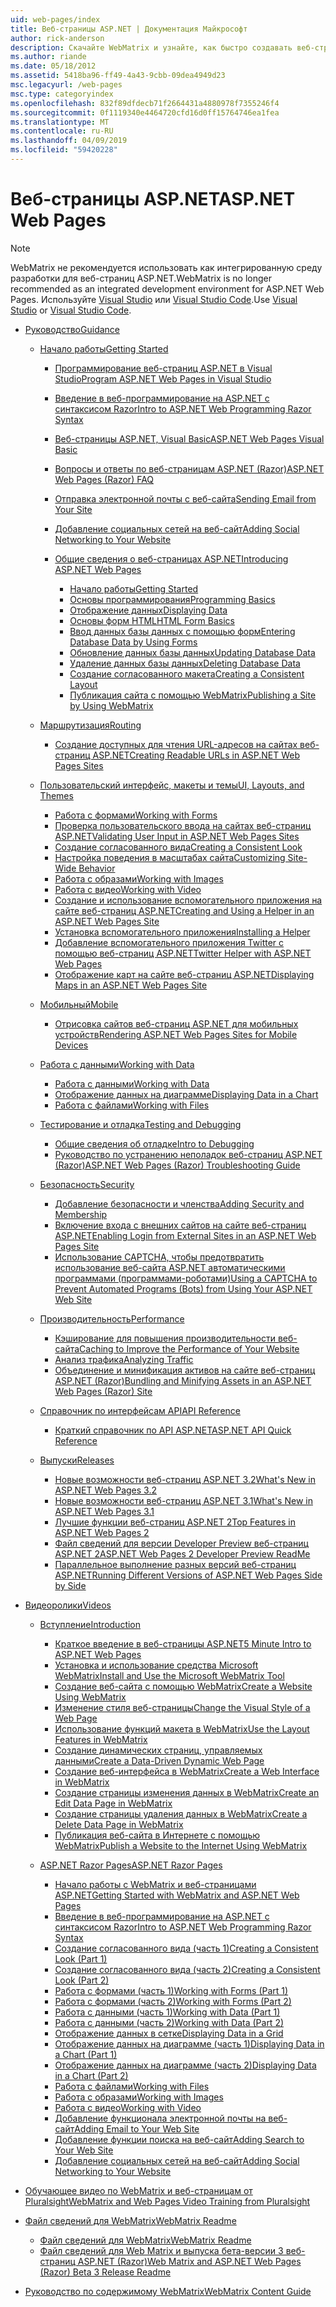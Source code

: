```yaml
---
uid: web-pages/index
title: Веб-страницы ASP.NET | Документация Майкрософт
author: rick-anderson
description: Скачайте WebMatrix и узнайте, как быстро создавать веб-страниц в простой способ объединения серверного кода с HTML.
ms.author: riande
ms.date: 05/18/2012
ms.assetid: 5418ba96-ff49-4a43-9cbb-09dea4949d23
msc.legacyurl: /web-pages
msc.type: categoryindex
ms.openlocfilehash: 832f89dfdecb71f2664431a4880978f7355246f4
ms.sourcegitcommit: 0f1119340e4464720cfd16d0ff15764746ea1fea
ms.translationtype: MT
ms.contentlocale: ru-RU
ms.lasthandoff: 04/09/2019
ms.locfileid: "59420228"
---
```

# <a name="aspnet-web-pages"></a><span data-ttu-id="0d0e0-103">Веб-страницы ASP.NET</span><span class="sxs-lookup"><span data-stu-id="0d0e0-103">ASP.NET Web Pages</span></span>


> [!NOTE] 
> <span data-ttu-id="0d0e0-104">WebMatrix не рекомендуется использовать как интегрированную среду разработки для веб-страниц ASP.NET.</span><span class="sxs-lookup"><span data-stu-id="0d0e0-104">WebMatrix is no longer recommended as an integrated development environment for ASP.NET Web Pages.</span></span> <span data-ttu-id="0d0e0-105">Используйте [Visual Studio](xref:aspnet/web-pages/overview/getting-started/program-asp-net-web-pages-in-visual-studio) или [Visual Studio Code](https://code.visualstudio.com/).</span><span class="sxs-lookup"><span data-stu-id="0d0e0-105">Use [Visual Studio](xref:aspnet/web-pages/overview/getting-started/program-asp-net-web-pages-in-visual-studio) or [Visual Studio Code](https://code.visualstudio.com/).</span></span>

- [<span data-ttu-id="0d0e0-106">Руководство</span><span class="sxs-lookup"><span data-stu-id="0d0e0-106">Guidance</span></span>](overview/index.md)

    - [<span data-ttu-id="0d0e0-107">Начало работы</span><span class="sxs-lookup"><span data-stu-id="0d0e0-107">Getting Started</span></span>](overview/getting-started/index.md)

        - [<span data-ttu-id="0d0e0-108">Программирование веб-страниц ASP.NET в Visual Studio</span><span class="sxs-lookup"><span data-stu-id="0d0e0-108">Program ASP.NET Web Pages in Visual Studio</span></span>](overview/getting-started/program-asp-net-web-pages-in-visual-studio.md)
        - [<span data-ttu-id="0d0e0-109">Введение в веб-программирование на ASP.NET с синтаксисом Razor</span><span class="sxs-lookup"><span data-stu-id="0d0e0-109">Intro to ASP.NET Web Programming Razor Syntax</span></span>](overview/getting-started/introducing-razor-syntax-c.md)
        - [<span data-ttu-id="0d0e0-110">Веб-страницы ASP.NET, Visual Basic</span><span class="sxs-lookup"><span data-stu-id="0d0e0-110">ASP.NET Web Pages Visual Basic</span></span>](overview/getting-started/introducing-razor-syntax-vb.md)
        - [<span data-ttu-id="0d0e0-111">Вопросы и ответы по веб-страницам ASP.NET (Razor)</span><span class="sxs-lookup"><span data-stu-id="0d0e0-111">ASP.NET Web Pages (Razor) FAQ</span></span>](overview/getting-started/aspnet-web-pages-razor-faq.md)
        - [<span data-ttu-id="0d0e0-112">Отправка электронной почты с веб-сайта</span><span class="sxs-lookup"><span data-stu-id="0d0e0-112">Sending Email from Your Site</span></span>](overview/getting-started/11-adding-email-to-your-web-site.md)
        - [<span data-ttu-id="0d0e0-113">Добавление социальных сетей на веб-сайт</span><span class="sxs-lookup"><span data-stu-id="0d0e0-113">Adding Social Networking to Your Website</span></span>](overview/getting-started/13-adding-social-networking-to-your-web-site.md)
        - [<span data-ttu-id="0d0e0-114">Общие сведения о веб-страницах ASP.NET</span><span class="sxs-lookup"><span data-stu-id="0d0e0-114">Introducing ASP.NET Web Pages</span></span>](overview/getting-started/introducing-aspnet-web-pages-2/index.md)

            - [<span data-ttu-id="0d0e0-115">Начало работы</span><span class="sxs-lookup"><span data-stu-id="0d0e0-115">Getting Started</span></span>](overview/getting-started/introducing-aspnet-web-pages-2/getting-started.md)
            - [<span data-ttu-id="0d0e0-116">Основы программирования</span><span class="sxs-lookup"><span data-stu-id="0d0e0-116">Programming Basics</span></span>](overview/getting-started/introducing-aspnet-web-pages-2/intro-to-web-pages-programming.md)
            - [<span data-ttu-id="0d0e0-117">Отображение данных</span><span class="sxs-lookup"><span data-stu-id="0d0e0-117">Displaying Data</span></span>](overview/getting-started/introducing-aspnet-web-pages-2/displaying-data.md)
            - [<span data-ttu-id="0d0e0-118">Основы форм HTML</span><span class="sxs-lookup"><span data-stu-id="0d0e0-118">HTML Form Basics</span></span>](overview/getting-started/introducing-aspnet-web-pages-2/form-basics.md)
            - [<span data-ttu-id="0d0e0-119">Ввод данных базы данных с помощью форм</span><span class="sxs-lookup"><span data-stu-id="0d0e0-119">Entering Database Data by Using Forms</span></span>](overview/getting-started/introducing-aspnet-web-pages-2/entering-data.md)
            - [<span data-ttu-id="0d0e0-120">Обновление данных базы данных</span><span class="sxs-lookup"><span data-stu-id="0d0e0-120">Updating Database Data</span></span>](overview/getting-started/introducing-aspnet-web-pages-2/updating-data.md)
            - [<span data-ttu-id="0d0e0-121">Удаление данных базы данных</span><span class="sxs-lookup"><span data-stu-id="0d0e0-121">Deleting Database Data</span></span>](overview/getting-started/introducing-aspnet-web-pages-2/deleting-data.md)
            - [<span data-ttu-id="0d0e0-122">Создание согласованного макета</span><span class="sxs-lookup"><span data-stu-id="0d0e0-122">Creating a Consistent Layout</span></span>](overview/getting-started/introducing-aspnet-web-pages-2/layouts.md)
            - [<span data-ttu-id="0d0e0-123">Публикация сайта с помощью WebMatrix</span><span class="sxs-lookup"><span data-stu-id="0d0e0-123">Publishing a Site by Using WebMatrix</span></span>](overview/getting-started/introducing-aspnet-web-pages-2/publishing.md)
    - [<span data-ttu-id="0d0e0-124">Маршрутизация</span><span class="sxs-lookup"><span data-stu-id="0d0e0-124">Routing</span></span>](overview/routing/index.md)

        - [<span data-ttu-id="0d0e0-125">Создание доступных для чтения URL-адресов на сайтах веб-страниц ASP.NET</span><span class="sxs-lookup"><span data-stu-id="0d0e0-125">Creating Readable URLs in ASP.NET Web Pages Sites</span></span>](overview/routing/creating-readable-urls-in-aspnet-web-pages-sites.md)
    - [<span data-ttu-id="0d0e0-126">Пользовательский интерфейс, макеты и темы</span><span class="sxs-lookup"><span data-stu-id="0d0e0-126">UI, Layouts, and Themes</span></span>](overview/ui-layouts-and-themes/index.md)

        - [<span data-ttu-id="0d0e0-127">Работа с формами</span><span class="sxs-lookup"><span data-stu-id="0d0e0-127">Working with Forms</span></span>](overview/ui-layouts-and-themes/4-working-with-forms.md)
        - [<span data-ttu-id="0d0e0-128">Проверка пользовательского ввода на сайтах веб-страниц ASP.NET</span><span class="sxs-lookup"><span data-stu-id="0d0e0-128">Validating User Input in ASP.NET Web Pages Sites</span></span>](overview/ui-layouts-and-themes/validating-user-input-in-aspnet-web-pages-sites.md)
        - [<span data-ttu-id="0d0e0-129">Создание согласованного вида</span><span class="sxs-lookup"><span data-stu-id="0d0e0-129">Creating a Consistent Look</span></span>](overview/ui-layouts-and-themes/3-creating-a-consistent-look.md)
        - [<span data-ttu-id="0d0e0-130">Настройка поведения в масштабах сайта</span><span class="sxs-lookup"><span data-stu-id="0d0e0-130">Customizing Site-Wide Behavior</span></span>](overview/ui-layouts-and-themes/18-customizing-site-wide-behavior.md)
        - [<span data-ttu-id="0d0e0-131">Работа с образами</span><span class="sxs-lookup"><span data-stu-id="0d0e0-131">Working with Images</span></span>](overview/ui-layouts-and-themes/9-working-with-images.md)
        - [<span data-ttu-id="0d0e0-132">Работа с видео</span><span class="sxs-lookup"><span data-stu-id="0d0e0-132">Working with Video</span></span>](overview/ui-layouts-and-themes/10-working-with-video.md)
        - [<span data-ttu-id="0d0e0-133">Создание и использование вспомогательного приложения на сайте веб-страниц ASP.NET</span><span class="sxs-lookup"><span data-stu-id="0d0e0-133">Creating and Using a Helper in an ASP.NET Web Pages Site</span></span>](overview/ui-layouts-and-themes/creating-and-using-a-helper-in-an-aspnet-web-pages-site.md)
        - [<span data-ttu-id="0d0e0-134">Установка вспомогательного приложения</span><span class="sxs-lookup"><span data-stu-id="0d0e0-134">Installing a Helper</span></span>](overview/ui-layouts-and-themes/installing-helpers.md)
        - [<span data-ttu-id="0d0e0-135">Добавление вспомогательного приложения Twitter с помощью веб-страниц ASP.NET</span><span class="sxs-lookup"><span data-stu-id="0d0e0-135">Twitter Helper with ASP.NET Web Pages</span></span>](overview/ui-layouts-and-themes/twitter-helper.md)
        - [<span data-ttu-id="0d0e0-136">Отображение карт на сайте веб-страниц ASP.NET</span><span class="sxs-lookup"><span data-stu-id="0d0e0-136">Displaying Maps in an ASP.NET Web Pages Site</span></span>](overview/ui-layouts-and-themes/displaying-maps-in-an-aspnet-web-pages-site.md)
    - [<span data-ttu-id="0d0e0-137">Мобильный</span><span class="sxs-lookup"><span data-stu-id="0d0e0-137">Mobile</span></span>](overview/mobile/index.md)

        - [<span data-ttu-id="0d0e0-138">Отрисовка сайтов веб-страниц ASP.NET для мобильных устройств</span><span class="sxs-lookup"><span data-stu-id="0d0e0-138">Rendering ASP.NET Web Pages Sites for Mobile Devices</span></span>](overview/mobile/rendering-aspnet-web-pages-sites-for-mobile-devices.md)
    - [<span data-ttu-id="0d0e0-139">Работа с данными</span><span class="sxs-lookup"><span data-stu-id="0d0e0-139">Working with Data</span></span>](overview/data/index.md)

        - [<span data-ttu-id="0d0e0-140">Работа с данными</span><span class="sxs-lookup"><span data-stu-id="0d0e0-140">Working with Data</span></span>](overview/data/5-working-with-data.md)
        - [<span data-ttu-id="0d0e0-141">Отображение данных на диаграмме</span><span class="sxs-lookup"><span data-stu-id="0d0e0-141">Displaying Data in a Chart</span></span>](overview/data/7-displaying-data-in-a-chart.md)
        - [<span data-ttu-id="0d0e0-142">Работа с файлами</span><span class="sxs-lookup"><span data-stu-id="0d0e0-142">Working with Files</span></span>](overview/data/working-with-files.md)
    - [<span data-ttu-id="0d0e0-143">Тестирование и отладка</span><span class="sxs-lookup"><span data-stu-id="0d0e0-143">Testing and Debugging</span></span>](overview/testing-and-debugging/index.md)

        - [<span data-ttu-id="0d0e0-144">Общие сведения об отладке</span><span class="sxs-lookup"><span data-stu-id="0d0e0-144">Intro to Debugging</span></span>](overview/testing-and-debugging/introduction-to-debugging.md)
        - [<span data-ttu-id="0d0e0-145">Руководство по устранению неполадок веб-страниц ASP.NET (Razor)</span><span class="sxs-lookup"><span data-stu-id="0d0e0-145">ASP.NET Web Pages (Razor) Troubleshooting Guide</span></span>](overview/testing-and-debugging/aspnet-web-pages-razor-troubleshooting-guide.md)
    - [<span data-ttu-id="0d0e0-146">Безопасность</span><span class="sxs-lookup"><span data-stu-id="0d0e0-146">Security</span></span>](overview/security/index.md)

        - [<span data-ttu-id="0d0e0-147">Добавление безопасности и членства</span><span class="sxs-lookup"><span data-stu-id="0d0e0-147">Adding Security and Membership</span></span>](overview/security/16-adding-security-and-membership.md)
        - [<span data-ttu-id="0d0e0-148">Включение входа с внешних сайтов на сайте веб-страниц ASP.NET</span><span class="sxs-lookup"><span data-stu-id="0d0e0-148">Enabling Login from External Sites in an ASP.NET Web Pages Site</span></span>](overview/security/enabling-login-from-external-sites-in-an-aspnet-web-pages-site.md)
        - [<span data-ttu-id="0d0e0-149">Использование CAPTCHA, чтобы предотвратить использование веб-сайта ASP.NET автоматическими программами (программами-роботами)</span><span class="sxs-lookup"><span data-stu-id="0d0e0-149">Using a CAPTCHA to Prevent Automated Programs (Bots) from Using Your ASP.NET Web Site</span></span>](overview/security/using-a-catpcha-to-prevent-automated-programs-bots-from-using-your-aspnet-web-site.md)
    - [<span data-ttu-id="0d0e0-150">Производительность</span><span class="sxs-lookup"><span data-stu-id="0d0e0-150">Performance</span></span>](overview/performance-and-traffic/index.md)

        - [<span data-ttu-id="0d0e0-151">Кэширование для повышения производительности веб-сайта</span><span class="sxs-lookup"><span data-stu-id="0d0e0-151">Caching to Improve the Performance of Your Website</span></span>](overview/performance-and-traffic/15-caching-to-improve-the-performance-of-your-website.md)
        - [<span data-ttu-id="0d0e0-152">Анализ трафика</span><span class="sxs-lookup"><span data-stu-id="0d0e0-152">Analyzing Traffic</span></span>](overview/performance-and-traffic/14-analyzing-traffic.md)
        - [<span data-ttu-id="0d0e0-153">Объединение и минификация активов на сайте веб-страниц ASP.NET (Razor)</span><span class="sxs-lookup"><span data-stu-id="0d0e0-153">Bundling and Minifying Assets in an ASP.NET Web Pages (Razor) Site</span></span>](overview/performance-and-traffic/bundling-and-minifying-assets-in-an-aspnet-web-pages-razor-site.md)
    - [<span data-ttu-id="0d0e0-154">Справочник по интерфейсам API</span><span class="sxs-lookup"><span data-stu-id="0d0e0-154">API Reference</span></span>](overview/api-reference/index.md)

        - [<span data-ttu-id="0d0e0-155">Краткий справочник по API ASP.NET</span><span class="sxs-lookup"><span data-stu-id="0d0e0-155">ASP.NET API Quick Reference</span></span>](overview/api-reference/asp-net-web-pages-api-reference.md)
    - [<span data-ttu-id="0d0e0-156">Выпуски</span><span class="sxs-lookup"><span data-stu-id="0d0e0-156">Releases</span></span>](overview/releases/index.md)

        - [<span data-ttu-id="0d0e0-157">Новые возможности веб-страниц ASP.NET 3.2</span><span class="sxs-lookup"><span data-stu-id="0d0e0-157">What's New in ASP.NET Web Pages 3.2</span></span>](overview/releases/whats-new-in-aspnet-web-pages-32.md)
        - [<span data-ttu-id="0d0e0-158">Новые возможности веб-страниц ASP.NET 3.1</span><span class="sxs-lookup"><span data-stu-id="0d0e0-158">What's New in ASP.NET Web Pages 3.1</span></span>](overview/releases/whats-new-aspnet-web-pages-31.md)
        - [<span data-ttu-id="0d0e0-159">Лучшие функции веб-страниц ASP.NET 2</span><span class="sxs-lookup"><span data-stu-id="0d0e0-159">Top Features in ASP.NET Web Pages 2</span></span>](overview/releases/top-features-in-web-pages-2.md)
        - [<span data-ttu-id="0d0e0-160">Файл сведений для версии Developer Preview веб-страниц ASP.NET 2</span><span class="sxs-lookup"><span data-stu-id="0d0e0-160">ASP.NET Web Pages 2 Developer Preview ReadMe</span></span>](overview/releases/aspnet-web-pages-2-developer-preview-readme.md)
        - [<span data-ttu-id="0d0e0-161">Параллельное выполнение разных версий веб-страниц ASP.NET</span><span class="sxs-lookup"><span data-stu-id="0d0e0-161">Running Different Versions of ASP.NET Web Pages Side by Side</span></span>](overview/releases/running-v1-and-v2-sites-side-by-side.md)
- [<span data-ttu-id="0d0e0-162">Видеоролики</span><span class="sxs-lookup"><span data-stu-id="0d0e0-162">Videos</span></span>](videos/index.md)

    - [<span data-ttu-id="0d0e0-163">Вступление</span><span class="sxs-lookup"><span data-stu-id="0d0e0-163">Introduction</span></span>](videos/introduction/index.md)

        - [<span data-ttu-id="0d0e0-164">Краткое введение в веб-страницы ASP.NET</span><span class="sxs-lookup"><span data-stu-id="0d0e0-164">5 Minute Intro to ASP.NET Web Pages</span></span>](videos/introduction/5-minute-introduction-to-aspnet-web-pages.md)
        - [<span data-ttu-id="0d0e0-165">Установка и использование средства Microsoft WebMatrix</span><span class="sxs-lookup"><span data-stu-id="0d0e0-165">Install and Use the Microsoft WebMatrix Tool</span></span>](videos/introduction/install-and-use-the-microsoft-webmatrix-tool.md)
        - [<span data-ttu-id="0d0e0-166">Создание веб-сайта с помощью WebMatrix</span><span class="sxs-lookup"><span data-stu-id="0d0e0-166">Create a Website Using WebMatrix</span></span>](videos/introduction/create-a-website-using-webmatrix.md)
        - [<span data-ttu-id="0d0e0-167">Изменение стиля веб-страницы</span><span class="sxs-lookup"><span data-stu-id="0d0e0-167">Change the Visual Style of a Web Page</span></span>](videos/introduction/change-the-visual-style-of-a-web-page.md)
        - [<span data-ttu-id="0d0e0-168">Использование функций макета в WebMatrix</span><span class="sxs-lookup"><span data-stu-id="0d0e0-168">Use the Layout Features in WebMatrix</span></span>](videos/introduction/use-the-layout-features-in-webmatrix.md)
        - [<span data-ttu-id="0d0e0-169">Создание динамических страниц, управляемых данными</span><span class="sxs-lookup"><span data-stu-id="0d0e0-169">Create a Data-Driven Dynamic Web Page</span></span>](videos/introduction/create-a-data-driven-dynamic-web-page.md)
        - [<span data-ttu-id="0d0e0-170">Создание веб-интерфейса в WebMatrix</span><span class="sxs-lookup"><span data-stu-id="0d0e0-170">Create a Web Interface in WebMatrix</span></span>](videos/introduction/create-a-web-interface-in-webmatrix.md)
        - [<span data-ttu-id="0d0e0-171">Создание страницы изменения данных в WebMatrix</span><span class="sxs-lookup"><span data-stu-id="0d0e0-171">Create an Edit Data Page in WebMatrix</span></span>](videos/introduction/create-an-edit-data-page-in-webmatrix.md)
        - [<span data-ttu-id="0d0e0-172">Создание страницы удаления данных в WebMatrix</span><span class="sxs-lookup"><span data-stu-id="0d0e0-172">Create a Delete Data Page in WebMatrix</span></span>](videos/introduction/create-a-delete-data-page-in-webmatrix.md)
        - [<span data-ttu-id="0d0e0-173">Публикация веб-сайта в Интернете с помощью WebMatrix</span><span class="sxs-lookup"><span data-stu-id="0d0e0-173">Publish a Website to the Internet Using WebMatrix</span></span>](videos/introduction/publish-a-website-to-the-internet-using-webmatrix.md)
    - [<span data-ttu-id="0d0e0-174">ASP.NET Razor Pages</span><span class="sxs-lookup"><span data-stu-id="0d0e0-174">ASP.NET Razor Pages</span></span>](videos/aspnet-razor-pages/index.md)

        - [<span data-ttu-id="0d0e0-175">Начало работы с WebMatrix и веб-страницами ASP.NET</span><span class="sxs-lookup"><span data-stu-id="0d0e0-175">Getting Started with WebMatrix and ASP.NET Web Pages</span></span>](videos/aspnet-razor-pages/getting-started-with-webmatrix-and-aspnet-web-pages.md)
        - [<span data-ttu-id="0d0e0-176">Введение в веб-программирование на ASP.NET с синтаксисом Razor</span><span class="sxs-lookup"><span data-stu-id="0d0e0-176">Intro to ASP.NET Web Programming Razor Syntax</span></span>](videos/aspnet-razor-pages/introduction-to-aspnet-web-programming-using-the-razor-syntax.md)
        - [<span data-ttu-id="0d0e0-177">Создание согласованного вида (часть 1)</span><span class="sxs-lookup"><span data-stu-id="0d0e0-177">Creating a Consistent Look (Part 1)</span></span>](videos/aspnet-razor-pages/creating-a-consistent-look-part-1.md)
        - [<span data-ttu-id="0d0e0-178">Создание согласованного вида (часть 2)</span><span class="sxs-lookup"><span data-stu-id="0d0e0-178">Creating a Consistent Look (Part 2)</span></span>](videos/aspnet-razor-pages/creating-a-consistent-look-part-2.md)
        - [<span data-ttu-id="0d0e0-179">Работа с формами (часть 1)</span><span class="sxs-lookup"><span data-stu-id="0d0e0-179">Working with Forms (Part 1)</span></span>](videos/aspnet-razor-pages/working-with-forms-part-1.md)
        - [<span data-ttu-id="0d0e0-180">Работа с формами (часть 2)</span><span class="sxs-lookup"><span data-stu-id="0d0e0-180">Working with Forms (Part 2)</span></span>](videos/aspnet-razor-pages/working-with-forms-part-2.md)
        - [<span data-ttu-id="0d0e0-181">Работа с данными (часть 1)</span><span class="sxs-lookup"><span data-stu-id="0d0e0-181">Working with Data (Part 1)</span></span>](videos/aspnet-razor-pages/working-with-data-part-1.md)
        - [<span data-ttu-id="0d0e0-182">Работа с данными (часть 2)</span><span class="sxs-lookup"><span data-stu-id="0d0e0-182">Working with Data (Part 2)</span></span>](videos/aspnet-razor-pages/working-with-data-part-2.md)
        - [<span data-ttu-id="0d0e0-183">Отображение данных в сетке</span><span class="sxs-lookup"><span data-stu-id="0d0e0-183">Displaying Data in a Grid</span></span>](videos/aspnet-razor-pages/displaying-data-in-a-grid.md)
        - [<span data-ttu-id="0d0e0-184">Отображение данных на диаграмме (часть 1)</span><span class="sxs-lookup"><span data-stu-id="0d0e0-184">Displaying Data in a Chart (Part 1)</span></span>](videos/aspnet-razor-pages/displaying-data-in-a-chart-part-1.md)
        - [<span data-ttu-id="0d0e0-185">Отображение данных на диаграмме (часть 2)</span><span class="sxs-lookup"><span data-stu-id="0d0e0-185">Displaying Data in a Chart (Part 2)</span></span>](videos/aspnet-razor-pages/displaying-data-in-a-chart-part-2.md)
        - [<span data-ttu-id="0d0e0-186">Работа с файлами</span><span class="sxs-lookup"><span data-stu-id="0d0e0-186">Working with Files</span></span>](videos/aspnet-razor-pages/working-with-files.md)
        - [<span data-ttu-id="0d0e0-187">Работа с образами</span><span class="sxs-lookup"><span data-stu-id="0d0e0-187">Working with Images</span></span>](videos/aspnet-razor-pages/working-with-images.md)
        - [<span data-ttu-id="0d0e0-188">Работа с видео</span><span class="sxs-lookup"><span data-stu-id="0d0e0-188">Working with Video</span></span>](videos/aspnet-razor-pages/working-with-video.md)
        - [<span data-ttu-id="0d0e0-189">Добавление функционала электронной почты на веб-сайт</span><span class="sxs-lookup"><span data-stu-id="0d0e0-189">Adding Email to Your Web Site</span></span>](videos/aspnet-razor-pages/adding-email-to-your-web-site.md)
        - [<span data-ttu-id="0d0e0-190">Добавление функции поиска на веб-сайт</span><span class="sxs-lookup"><span data-stu-id="0d0e0-190">Adding Search to Your Web Site</span></span>](videos/aspnet-razor-pages/adding-search-to-your-web-site.md)
        - [<span data-ttu-id="0d0e0-191">Добавление социальных сетей на веб-сайт</span><span class="sxs-lookup"><span data-stu-id="0d0e0-191">Adding Social Networking to Your Website</span></span>](videos/aspnet-razor-pages/adding-social-networking-to-your-website.md)
- [<span data-ttu-id="0d0e0-192">Обучающее видео по WebMatrix и веб-страницам от Pluralsight</span><span class="sxs-lookup"><span data-stu-id="0d0e0-192">WebMatrix and Web Pages Video Training from Pluralsight</span></span>](pluralsight.md)
- [<span data-ttu-id="0d0e0-193">Файл сведений для WebMatrix</span><span class="sxs-lookup"><span data-stu-id="0d0e0-193">WebMatrix Readme</span></span>](readme/index.md)

    - [<span data-ttu-id="0d0e0-194">Файл сведений для WebMatrix</span><span class="sxs-lookup"><span data-stu-id="0d0e0-194">WebMatrix Readme</span></span>](readme/overview.md)
    - [<span data-ttu-id="0d0e0-195">Файл сведений для Web Matrix и выпуска бета-версии 3 веб-страниц ASP.NET (Razor)</span><span class="sxs-lookup"><span data-stu-id="0d0e0-195">Web Matrix and ASP.NET Web Pages (Razor) Beta 3 Release Readme</span></span>](readme/beta3.md)
- [<span data-ttu-id="0d0e0-196">Руководство по содержимому WebMatrix</span><span class="sxs-lookup"><span data-stu-id="0d0e0-196">WebMatrix Content Guide</span></span>](content-guide.md)
